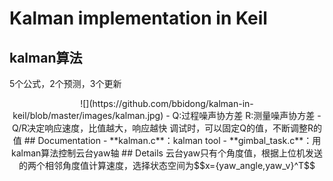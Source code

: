 # Kalman implementation in Keil
## kalman算法
5个公式，2个预测，3个更新
<div align=center>![](https://github.com/bbidong/kalman-in-keil/blob/master/images/kalman.jpg)
- Q:过程噪声协方差
R:测量噪声协方差
- Q/R决定响应速度，比值越大，响应越快
调试时，可以固定Q的值，不断调整R的值
## Documentation
- **kalman.c**：kalman tool
- **gimbal_task.c**：用kalman算法控制云台yaw轴
## Details
云台yaw只有个角度值，根据上位机发送的两个相邻角度值计算速度，选择状态空间为$$x={yaw_angle,yaw_v}^T$$
